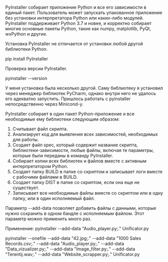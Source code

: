PyInstaller собирает приложение Python и все его зависимости в единый пакет. Пользователь может запускать упакованное приложение без установки интерпретатора Python или каких-либо модулей. PyInstaller поддерживает Python 3.7 и новее, и корректно собирает многие основные пакеты Python, такие как numpy, matplotlib, PyQt, wxPython и другие.

Установка PyInstaller не отличается от установки любой другой библиотеки Python.

pip install PyInstaller

Проверка версии PyInstaller.

pyinstaller --version

У меня установка была несколько другой. Саму библиотеку я установил через менеджер библиотек PyCharm, однако внутри него не удалось его адекватно запустить. Пришлось работать с pyinstaller непосредственно через Minicond-у.

PyInstaller собирает в один пакет Python-приложение и все необходимые ему библиотеки следующим образом:

1. Считывает файл скрипта.
2. Анализирует код для выявления всех зависимостей, необходимых для работы.
3. Создает файл spec, который содержит название скрипта, библиотеки-зависимости, любые файлы, включая те параметры, которые были переданы в команду PyInstaller.
4. Собирает копии всех библиотек и файлов вместе с активным интерпретатором Python.
5. Создает папку BUILD в папке со скриптом и записывает логи вместе с рабочими файлами в BUILD.
6. Создает папку DIST в папке со скриптом, если она еще не существует.
7. Записывает все необходимые файлы вместе со скриптом или в одну папку, или в один исполняемый файл.

Параметр --add-data позволяет добавить файлы с данными, которые нужно сохранить в одном бандле с исполняемым файлом. Этот параметр можно применить много раз.

Применение: pyinstaller --add-data "Audio_player.py;." Unificator.py


pyinstaller --onefile --add-data "42.jpg;." --add-data "1000 Sales Records.csv;." --add-data "Audio_player.py;." --add-data "Data_vizualizer.py;." --add-data "Image_filter.py;." --add-data "Terentij.wav;." --add-data "Website_scrapper.py;." Unificator.py
